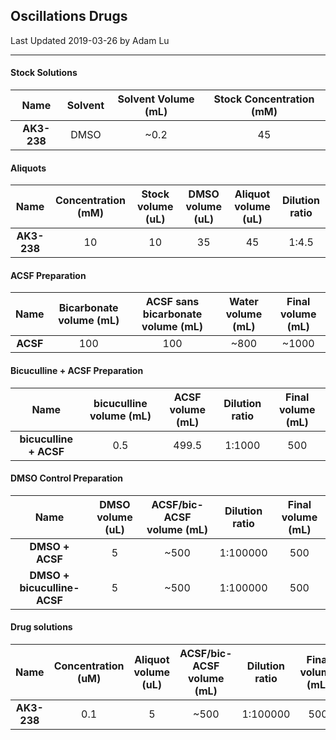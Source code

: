 ## Oscillations Drugs

Last Updated 2019-03-26 by Adam Lu

***

#### Stock Solutions

| Name| Solvent | Solvent Volume (mL) | Stock Concentration (mM) |
| :-----: | :-----: | :-----: | :-----: |
| **AK3-238** |DMSO|~0.2|45|

#### Aliquots

|    Name     | Concentration (mM) | Stock volume (uL) | DMSO volume (uL) | Aliquot volume (uL) | Dilution ratio |
| :---------: | :----------------: | :---------------: | :--------------: | :-----------------: | :------------: |
| **AK3-238** |         10         |        10         |        35        |         45          |     1:4.5      |


#### ACSF Preparation

|   Name   | Bicarbonate volume (mL) | ACSF sans bicarbonate volume (mL) | Water volume (mL) | Final volume (mL) |
| :------: | :---------------------: | :-------------------------------: | :---------------: | :---------------: |
| **ACSF** |           100           |                100                |       ~800        |       ~1000       |

#### Bicuculline + ACSF Preparation

|          Name          | bicuculline volume (mL) | ACSF volume (mL) | Dilution ratio | Final volume (mL) |
| :--------------------: | :---------------------: | :--------------: | :------------: | :---------------: |
| **bicuculline + ACSF** |           0.5           |      499.5       |     1:1000     |        500        |

#### DMSO Control Preparation

|            Name             | DMSO volume (uL) | ACSF/bic-ACSF volume (mL) | Dilution ratio | Final volume (mL) |
| :-------------------------: | :--------------: | :-----------------------: | :------------: | :---------------: |
|       **DMSO + ACSF**       |        5         |           ~500            |    1:100000    |        500        |
| **DMSO + bicuculline-ACSF** |        5         |           ~500            |    1:100000    |        500        |

#### Drug solutions

|          Name          | Concentration (uM) | Aliquot volume (uL) | ACSF/bic-ACSF volume (mL) | Dilution ratio  | Final volume (mL) |
| :--------------------: | :----------------: | :-----------------: | :-----------------------: | :-------------: | :---------------: |
|      **AK3-238**       |        0.1         |          5          |           ~500            |    1:100000     |        500        |


